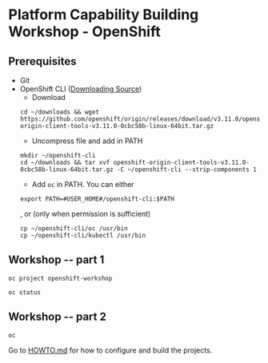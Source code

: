 # Platform Capability Building Workshop - OpenShift

## Prerequisites
* Git
* OpenShift CLI ([Downloading Source](https://github.com/openshift/origin/releases/))
  * Download  
  ```console 
  cd ~/downloads && wget https://github.com/openshift/origin/releases/download/v3.11.0/openshift-origin-client-tools-v3.11.0-0cbc58b-linux-64bit.tar.gz
    ```
  * Uncompress file and add in PATH
  ```console
  mkdir ~/openshift-cli
  cd ~/downloads && tar xvf openshift-origin-client-tools-v3.11.0-0cbc58b-linux-64bit.tar.gz -C ~/openshift-cli --strip-components 1
  ``` 
  * Add ```oc``` in PATH. You can either
  ```console
  export PATH=#USER_HOME#/openshift-cli:$PATH
  ``` 
  , or (only when permission is sufficient)
  ```console
  cp ~/openshift-cli/oc /usr/bin  
  cp ~/openshift-cli/kubectl /usr/bin
  ```


## Workshop -- part 1


```console
oc project openshift-workshop
```

```console
oc status
```
## Workshop -- part 2

```console
oc 
```

Go to [HOWTO.md](HOWTO.md) for how to configure and build the projects.